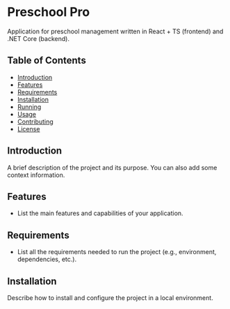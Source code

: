 # Preschool Pro

Application for preschool management written in React + TS (frontend) and .NET Core (backend).

## Table of Contents

- [Introduction](#introduction)
- [Features](#features)
- [Requirements](#requirements)
- [Installation](#installation)
- [Running](#running)
- [Usage](#usage)
- [Contributing](#contributing)
- [License](#license)

## Introduction

A brief description of the project and its purpose. You can also add some context information.

## Features

- List the main features and capabilities of your application.

## Requirements

- List all the requirements needed to run the project (e.g., environment, dependencies, etc.).

## Installation

Describe how to install and configure the project in a local environment.

